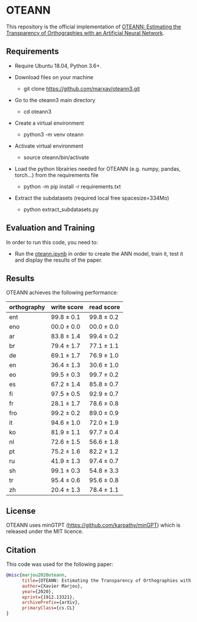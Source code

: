 # OTEANN 

This repository is the official implementation of [OTEANN: Estimating the Transparency of Orthographies with an Artificial Neural Network](https://arxiv.org/abs/1912.13321v3).

## Requirements

* Require Ubuntu 18.04, Python 3.6+.

* Download files on your machine
  * git clone https://github.com/marxav/oteann3.git

* Go to the oteann3 main directory
  * cd oteann3 

* Create a virtual environment
  * python3 -m venv oteann 

* Activate virtual environment
  * source oteann/bin/activate

* Load the python librairies needed for OTEANN (e.g. numpy, pandas, torch...) from the requirements file
  * python -m pip install -r requirements.txt
  
* Extract the subdatasets (required local free spacesize=334Mo)
  * python extract_subdatasets.py

## Evaluation and Training

In order to run this code, you need to:
* Run the [oteann.ipynb](oteann.ipynb) in order to create the ANN model, train it, test it and display the results of the paper.

## Results

OTEANN achieves the following performance:

|orthography| write score| read score |
|-----------|------------|------------|
|    ent    | 99.8 ± 0.1 | 99.8 ± 0.2 |
|    eno    | 00.0 ± 0.0 | 00.0 ± 0.0 |
|    ar     | 83.8 ± 1.4 | 99.4 ± 0.2 |
|    br     | 79.4 ± 1.7 | 77.1 ± 1.1 |
|    de     | 69.1 ± 1.7 | 76.9 ± 1.0 |
|    en     | 36.4 ± 1.3 | 30.6 ± 1.0 |
|    eo     | 99.5 ± 0.3 | 99.7 ± 0.2 |
|    es     | 67.2 ± 1.4 | 85.8 ± 0.7 |
|    fi     | 97.5 ± 0.5 | 92.9 ± 0.7 |
|    fr     | 28.1 ± 1.7 | 78.6 ± 0.8 |
|    fro    | 99.2 ± 0.2 | 89.0 ± 0.9 |
|    it     | 94.6 ± 1.0 | 72.0 ± 1.9 |
|    ko     | 81.9 ± 1.1 | 97.7 ± 0.4 |
|    nl     | 72.6 ± 1.5 | 56.6 ± 1.8 |
|    pt     | 75.2 ± 1.6 | 82.2 ± 1.2 |
|    ru     | 41.9 ± 1.3 | 97.4 ± 0.7 |
|    sh     | 99.1 ± 0.3 | 54.8 ± 3.3 |
|    tr     | 95.4 ± 0.6 | 95.6 ± 0.8 |
|    zh     | 20.4 ± 1.3 | 78.4 ± 1.1 |

## License

OTEANN uses minGTPT (https://github.com/karpathy/minGPT) which is released under the MIT licence.

## Citation
This code was used for the following paper:
```bibtex
@misc{marjou2020oteann,
      title={OTEANN: Estimating the Transparency of Orthographies with an Artificial Neural Network}, 
      author={Xavier Marjou},
      year={2020},
      eprint={1912.13321},
      archivePrefix={arXiv},
      primaryClass={cs.CL}
}
```
